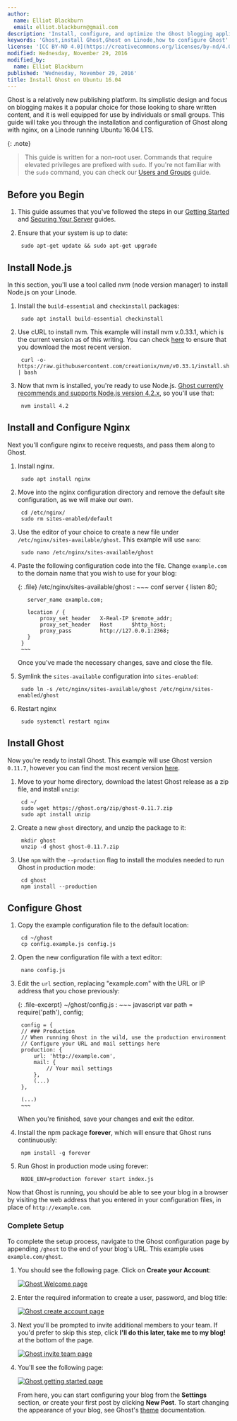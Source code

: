 ```yaml
---
author:
  name: Elliot Blackburn
  email: elliot.blackburn@gmail.com
description: 'Install, configure, and optimize the Ghost blogging application your Linode.'
keywords: 'Ghost,install Ghost,Ghost on Linode,how to configure Ghost'
license: '[CC BY-ND 4.0](https://creativecommons.org/licenses/by-nd/4.0)'
modified: Wednesday, November 29, 2016
modified_by:
  name: Elliot Blackburn
published: 'Wednesday, November 29, 2016'
title: Install Ghost on Ubuntu 16.04
---
```


Ghost is a relatively new publishing platform. Its simplistic design and focus on blogging makes it a popular choice for those looking to share written content, and it is well equipped for use by individuals or small groups. This guide will take you through the installation and configuration of Ghost along with nginx, on a Linode running Ubuntu 16.04 LTS.

{: .note}
>
>This guide is written for a non-root user. Commands that require elevated privileges are prefixed with `sudo`. If you're not familiar with the `sudo` command, you can check our [Users and Groups](/docs/tools-reference/linux-users-and-groups) guide.

## Before you Begin

1. This guide assumes that you've followed the steps in our [Getting Started](/docs/getting-started) and [Securing Your Server](/docs/security/securing-your-server) guides.

2. Ensure that your system is up to date:

        sudo apt-get update && sudo apt-get upgrade

## Install Node.js

In this section, you'll use a tool called *nvm* (node version manager) to install Node.js on your Linode.

1. Install the `build-essential` and `checkinstall` packages:

        sudo apt install build-essential checkinstall

2. Use cURL to install nvm. This example will install nvm v.0.33.1, which is the current version as of this writing. You can check [here](https://raw.githubusercontent.com/creationix/nvm/) to ensure that you download the most recent version.

        curl -o- https://raw.githubusercontent.com/creationix/nvm/v0.33.1/install.sh | bash

3. Now that nvm is installed, you're ready to use Node.js. [Ghost currently recommends and supports Node.js version 4.2.x](http://support.ghost.org/supported-node-versions/), so you'll use that:

        nvm install 4.2

## Install and Configure Nginx

Next you'll configure nginx to receive requests, and pass them along to Ghost.

1. Install nginx.

        sudo apt install nginx

2. Move into the nginx configuration directory and remove the default site configuration, as we will make our own.

        cd /etc/nginx/
        sudo rm sites-enabled/default

3. Use the editor of your choice to create a new file under `/etc/nginx/sites-available/ghost`. This example will use `nano`:

        sudo nano /etc/nginx/sites-available/ghost

4. Paste the following configuration code into the file. Change `example.com` to the domain name that you wish to use for your blog:

    {: .file}
    /etc/nginx/sites-available/ghost
    :   ~~~ conf
        server {
          listen 80;

          server_name example.com;

          location / {
              proxy_set_header   X-Real-IP $remote_addr;
              proxy_set_header   Host      $http_host;
              proxy_pass         http://127.0.0.1:2368;
          }
        }
        ~~~

    Once you've made the necessary changes, save and close the file.

6. Symlink the `sites-available` configuration into `sites-enabled`:

        sudo ln -s /etc/nginx/sites-available/ghost /etc/nginx/sites-enabled/ghost

7. Restart nginx

        sudo systemctl restart nginx

## Install Ghost

Now you're ready to install Ghost. This example will use Ghost  version `0.11.7`, however you can find the most recent version [here](https://ghost.org/developers/).

1. Move to your home directory, download the latest Ghost release as a zip file, and install `unzip`:

        cd ~/
        sudo wget https://ghost.org/zip/ghost-0.11.7.zip
        sudo apt install unzip

2. Create a new `ghost` directory, and unzip the package to it:

		mkdir ghost
        unzip -d ghost ghost-0.11.7.zip

3. Use `npm` with the `--production` flag to install the modules needed to run Ghost in production mode:

        cd ghost
        npm install --production

## Configure Ghost

1. Copy the example configuration file to the default location:

        cd ~/ghost
        cp config.example.js config.js

2. Open the new configuration file with a text editor:

        nano config.js

3. Edit the `url` section, replacing "example.com" with the URL or IP address that you chose previously:

    {: .file-excerpt}
    ~/ghost/config.js
    :   ~~~ javascript
        var path = require('path'),
        config;

        config = {
        // ### Production
        // When running Ghost in the wild, use the production environment
        // Configure your URL and mail settings here
        production: {
            url: 'http://example.com',
            mail: {
                // Your mail settings
            },
            (...)
        },

        (...)
        ~~~

    When you're finished, save your changes and exit the editor.

5. Install the npm package **forever**, which will ensure that Ghost runs continuously:

        npm install -g forever

6. Run Ghost in production mode using forever:

        NODE_ENV=production forever start index.js

Now that Ghost is running, you should be able to see your blog in a browser by visiting the web address that you entered in your configuration files, in place of `http://example.com`.

### Complete Setup

To complete the setup process, navigate to the Ghost configuration page by appending `/ghost` to the end of your blog's URL. This example uses `example.com/ghost`.

1. You should see the following page. Click on **Create your Account**:

    [![Ghost Welcome page](/docs/assets/ghost-welcome-small.png)](/docs/assets/ghost-welcome.png)

2. Enter the required information to create a user, password, and blog title:

    [![Ghost create account page](/docs/assets/ghost-create-account-small.png)](/docs/assets/ghost-create-account.png)

3. Next you'll be prompted to invite additional members to your team. If you'd prefer to skip this step, click **I'll do this later, take me to my blog!** at the bottom of the page.

    [![Ghost invite team page](/docs/assets/ghost-invite-team-small.png)](/docs/assets/ghost-invite-team.png)

4.  You'll see the following page:

    [![Ghost getting started page](/docs/assets/ghost-getting-started-small.png)](/docs/assets/ghost-getting-started.png)

    From here, you can start configuring your blog from the **Settings** section, or create your first post by clicking **New Post**. To start changing the appearance of your blog, see Ghost's [theme](http://themes.ghost.org/) documentation. 
